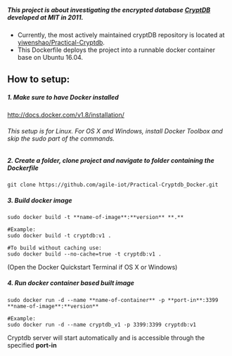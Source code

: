 ##### This project is about investigating the encrypted database [CryptDB](https://css.csail.mit.edu/cryptdb/) developed at MIT in 2011.
* Currently, the most actively maintained cryptDB repository is located at [yiwenshao/Practical-Cryptdb](https://github.com/yiwenshao/Practical-Cryptdb).
* This Dockerfile deploys the project into a runnable docker container base on Ubuntu 16.04.

## How to setup:

##### 1. Make sure to have Docker installed

http://docs.docker.com/v1.8/installation/

###### This setup is for Linux. For OS X and Windows, install Docker Toolbox and skip the sudo part of the commands.

##### 2. Create a folder, clone project and navigate to folder containing the Dockerfile

    git clone https://github.com/agile-iot/Practical-Cryptdb_Docker.git

##### 3. Build docker image

    sudo docker build -t **name-of-image**:**version** **.**

    #Example:
    sudo docker build -t cryptdb:v1 .
    
    #To build without caching use:
    sudo docker build --no-cache=true -t cryptdb:v1 .

(Open the Docker Quickstart Terminal if OS X or Windows)

##### 4. Run docker container based built image

    sudo docker run -d --name **name-of-container** -p **port-in**:3399 **name-of-image**:**version**

    #Example:
    sudo docker run -d --name cryptdb_v1 -p 3399:3399 cryptdb:v1

Cryptdb server will start automatically and is accessible through the specified **port-in**
